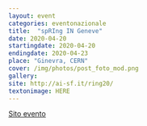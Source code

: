 ```yaml
---
layout: event
categories: eventonazionale
title:  "spRIng IN Geneve"
date: 2020-04-20
startingdate: 2020-04-20
endingdate: 2020-04-23
place: "Ginevra, CERN"
cover: /img/photos/post_foto_mod.png
gallery: 
site: http://ai-sf.it/ring20/
textonimage: HERE
---
```


[Sito evento](http://ai-sf.it/ring20/)
